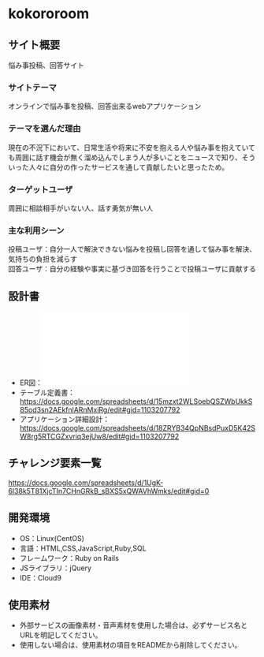 # kokororoom

## サイト概要
悩み事投稿、回答サイト

### サイトテーマ
オンラインで悩み事を投稿、回答出来るwebアプリケーション

### テーマを選んだ理由
現在の不況下において、日常生活や将来に不安を抱える人や悩み事を抱えていても周囲に話す機会が無く溜め込んでしまう人が多いことをニュースで知り、そういった人々に自分の作ったサービスを通して貢献したいと思ったため。

### ターゲットユーザ
周囲に相談相手がいない人、話す勇気が無い人

### 主な利用シーン
投稿ユーザ：自分一人で解決できない悩みを投稿し回答を通して悩み事を解決、気持ちの負担を減らす<br>
回答ユーザ：自分の経験や事実に基づき回答を行うことで投稿ユーザに貢献する

## 設計書
- ER図：![er diagram of kokororoom](kokororoom.pdf)
- テーブル定義書：<https://docs.google.com/spreadsheets/d/15mzxt2WLSoebQSZWbUkkS85od3sn2AEkfnlARnMxiRg/edit#gid=1103207792>
- アプリケーション詳細設計：<https://docs.google.com/spreadsheets/d/18ZRYB34QpNBsdPuxD5K42SW8rg5RTCGZxvriq3ejUw8/edit#gid=1103207792>

## チャレンジ要素一覧
<https://docs.google.com/spreadsheets/d/1UgK-6l38k5T81XjcTIn7CHnGRkB_sBXS5xQWAVhWmks/edit#gid=0>

## 開発環境
- OS：Linux(CentOS)
- 言語：HTML,CSS,JavaScript,Ruby,SQL
- フレームワーク：Ruby on Rails
- JSライブラリ：jQuery
- IDE：Cloud9

## 使用素材
- 外部サービスの画像素材・音声素材を使用した場合は、必ずサービス名とURLを明記してください。
- 使用しない場合は、使用素材の項目をREADMEから削除してください。
